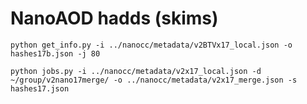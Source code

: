 
# NanoAOD hadds (skims)

```
python get_info.py -i ../nanocc/metadata/v2BTVx17_local.json -o hashes17b.json -j 80
```
```
python jobs.py -i ../nanocc/metadata/v2x17_local.json -d ~/group/v2nano17merge/ -o ../nanocc/metadata/v2x17_merge.json -s hashes17.json
```